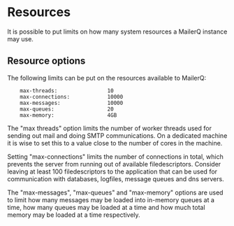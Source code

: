 # Resources

It is possible to put limits on how many system resources a MailerQ instance may use.


## Resource options

The following limits can be put on the resources available to MailerQ:

```
    max-threads:                10
    max-connections:            10000
    max-messages:               10000
    max-queues:                 20
    max-memory:                 4GB          
```

The "max threads" option limits the number of worker threads
used for sending out mail and doing SMTP communications.
On a dedicated machine it is wise to set this to a value close to the number
of cores in the machine.

Setting "max-connections" limits the number of connections in total, which
prevents the server from running out of available filedescriptors. 
Consider leaving at least 100 filedescriptors to the application that can be used for
communication with databases, logfiles, message queues and dns servers.


The "max-messages", "max-queues" and "max-memory" options are used to limit how
many messages may be loaded into in-memory queues at a time, how many queues may
be loaded at a time and how much total memory may be loaded at a time respectively.


